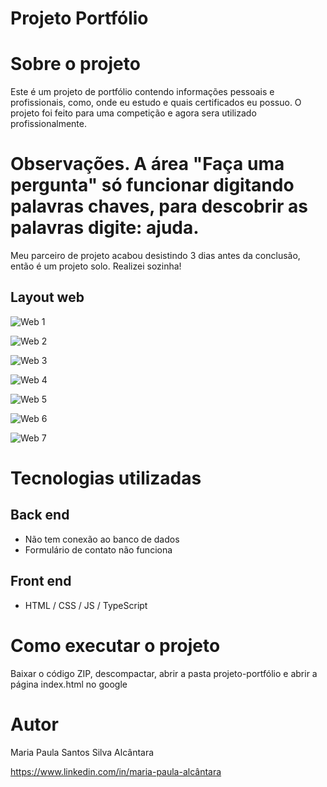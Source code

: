 # Projeto Portfólio 

# Sobre o projeto

Este é um projeto de portfólio contendo informações pessoais e profissionais, como, onde eu estudo e quais certificados eu possuo. O projeto foi feito para uma competição e agora sera utilizado profissionalmente.

# Observações. A área "Faça uma pergunta" só funcionar digitando palavras chaves, para descobrir as palavras digite: ajuda.
Meu parceiro de projeto acabou desistindo 3 dias antes da conclusão, então é um projeto solo. Realizei sozinha!


## Layout web
![Web 1](https://github.com/Matan18/Key-point/blob/master/cap1.PNG)

![Web 2](https://github.com/Matan18/Key-point/blob/master/cap2.PNG)

![Web 3](https://github.com/Matan18/Key-point/blob/master/cap3.PNG)

![Web 4](https://github.com/Matan18/Key-point/blob/master/cap4.PNG)

![Web 5](https://github.com/Matan18/Key-point/blob/master/cap5.PNG)

![Web 6](https://github.com/Matan18/Key-point/blob/master/cap6.PNG)

![Web 7](https://github.com/Matan18/Key-point/blob/master/cap7.PNG)

# Tecnologias utilizadas
## Back end
- Não tem conexão ao banco de dados
- Formulário de contato não funciona

## Front end
- HTML / CSS / JS / TypeScript


# Como executar o projeto
Baixar o código ZIP, descompactar, abrir a pasta projeto-portfólio e abrir a página index.html no google


# Autor

Maria Paula Santos Silva Alcântara

https://www.linkedin.com/in/maria-paula-alcântara

